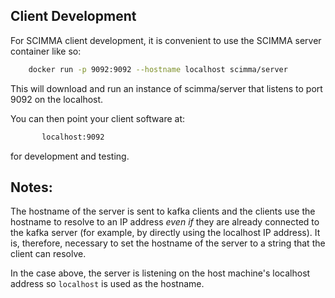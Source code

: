 ## Client Development 

For SCIMMA client development, it is convenient to use the SCIMMA server container like so:

```sh
    docker run -p 9092:9092 --hostname localhost scimma/server

```

This will download and run an instance of scimma/server that listens to port 9092 on the localhost.

You can then point your client software at:

```sh
       localhost:9092
```

for development and testing.

## Notes:

The hostname of the server is sent to kafka clients and the clients use the hostname to resolve to an IP address *even if* they are already connected to the kafka server (for example, by directly using the localhost IP address). It is, therefore, necessary to set the hostname of the server to a string that the client can resolve.

In the case above, the server is listening on the host machine's localhost address so ``localhost`` is used as the hostname.

